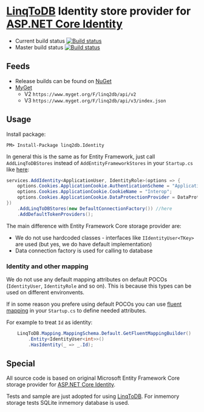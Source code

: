 # [LinqToDB](https://github.com/linq2db/linq2db) Identity store provider for [ASP.NET Core Identity](https://github.com/aspnet/Identity)

* Current build status [![Build status](https://ci.appveyor.com/api/projects/status/2d8k9n1x5ggsuv3f?svg=true)](https://ci.appveyor.com/project/igor-tkachev/linqtodb-identity)
* Master build status [![Build status](https://ci.appveyor.com/api/projects/status/2d8k9n1x5ggsuv3f/branch/master?svg=true)](https://ci.appveyor.com/project/igor-tkachev/linqtodb-identity/branch/master)

## Feeds

* Release builds can be found on [NuGet](https://www.nuget.org/packages?q=linq2db)
* [MyGet](https://www.myget.org/gallery/linq2db)
  * V2 `https://www.myget.org/F/linq2db/api/v2`
  * V3 `https://www.myget.org/F/linq2db/api/v3/index.json`

## Usage

Install package:

`PM> Install-Package linq2db.Identity`

In general this is the same as for Entity Framework, just call `AddLinqToDBStores` instead of `AddEntityFrameworkStores` in your `Startup.cs` like [here](https://github.com/linq2db/LinqToDB.Identity/blob/master/samples/IdentitySample.Mvc/Startup.cs#L62):

```cs
services.AddIdentity<ApplicationUser, IdentityRole>(options => {
    options.Cookies.ApplicationCookie.AuthenticationScheme = "ApplicationCookie";
    options.Cookies.ApplicationCookie.CookieName = "Interop";
    options.Cookies.ApplicationCookie.DataProtectionProvider = DataProtectionProvider.Create(new DirectoryInfo("C:\\Github\\Identity\\artifacts"));
})
    .AddLinqToDBStores(new DefaultConnectionFactory()) //here
    .AddDefaultTokenProviders();
```

The main difference with Entity Framework Core storage provider are:

* We do not use hardcoded classes - interfaces like `IIdentityUser<TKey>` are used (but yes, we do have default implementation)
* Data connection factory is used for calling to database

### Identity and other mapping

We do not use any default mapping attributes on default POCOs (`IdentityUser`, `IdentityRole` and so on). This is because this types can be used on different environvents.

If in some reason you prefere using default POCOs you can use [fluent mapping](https://linq2db.github.io/api/LinqToDB.Mapping.FluentMappingBuilder.html) in your `Startup.cs` to define needed attributes.

For example to treat `Id` as identity:

```cs
    LinqToDB.Mapping.MappingSchema.Default.GetFluentMappingBuilder()
        .Entity<IdentityUser<int>>()
        .HasIdentity(_ => _.Id);
```

## Special

All source code is based on original Microsoft Entity Framework Core storage provider for [ASP.NET Core Identity](https://github.com/aspnet/Identity).

Tests and sample are just adopted for using [LinqToDB](https://github.com/linq2db/linq2db). For inmemory storage tests SQLite inmemory database is used.
